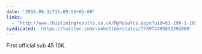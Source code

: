 ```yaml
---
date: '2016-09-11T15:09:55+01:00'
links:
  - 'http://www.chiptimingresults.co.uk/MyResults.aspx?uid=61-190-1-109412'
syndicated: 'https://twitter.com/roobottom/status/774972495833292800'
---
```

First official sub 45 10K. 
